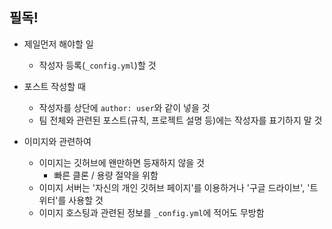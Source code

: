 ## 필독!

- 제일먼저 해야할 일
  - 작성자 등록(`_config.yml`)할 것

- 포스트 작성할 때
  - 작성자를 상단에 `author: user`와 같이 넣을 것
  - 팀 전체와 관련된 포스트(규칙, 프로젝트 설명 등)에는 작성자를 표기하지 말 것

- 이미지와 관련하여
  - 이미지는 깃허브에 왠만하면 등재하지 않을 것
    - 빠른 클론 / 용량 절약을 위함
  - 이미지 서버는 '자신의 개인 깃허브 페이지'를 이용하거나 '구글 드라이브', '트위터'를 사용할 것
  - 이미지 호스팅과 관련된 정보를 `_config.yml`에 적어도 무방함